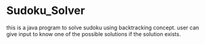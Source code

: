 # Sudoku_Solver
this is a java program to solve sudoku using backtracking concept. user can give input to know one of the possible solutions if the solution exists.
